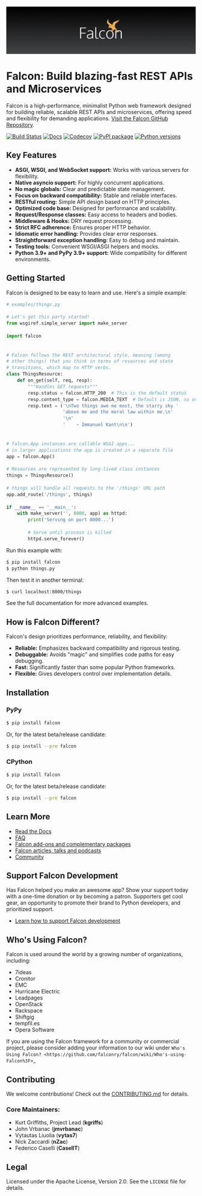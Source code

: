 [![Falcon Logo](https://raw.githubusercontent.com/falconry/falcon/master/logo/banner.jpg)](https://falconframework.org/)

# Falcon: Build blazing-fast REST APIs and Microservices

Falcon is a high-performance, minimalist Python web framework designed for building reliable, scalable REST APIs and microservices, offering speed and flexibility for demanding applications.  [Visit the Falcon GitHub Repository](https://github.com/falconry/falcon).

[![Build Status](https://github.com/falconry/falcon/actions/workflows/tests.yaml/badge.svg)](https://github.com/falconry/falcon/actions/workflows/tests.yaml)
[![Docs](https://readthedocs.org/projects/falcon/badge/?version=stable)](https://falcon.readthedocs.io/en/stable/?badge=stable)
[![Codecov](https://codecov.io/gh/falconry/falcon/branch/master/graphs/badge.svg)](https://codecov.io/gh/falconry/falcon)
[![PyPI package](https://badge.fury.io/py/falcon.svg)](https://pypi.org/project/falcon/)
[![Python versions](https://img.shields.io/pypi/pyversions/falcon.svg)](https://pypi.org/project/falcon/)

## Key Features

*   **ASGI, WSGI, and WebSocket support:**  Works with various servers for flexibility.
*   **Native asyncio support:**  For highly concurrent applications.
*   **No magic globals:**  Clear and predictable state management.
*   **Focus on backward compatibility:**  Stable and reliable interfaces.
*   **RESTful routing:**  Simple API design based on HTTP principles.
*   **Optimized code base:**  Designed for performance and scalability.
*   **Request/Response classes:**  Easy access to headers and bodies.
*   **Middleware & Hooks:**  DRY request processing.
*   **Strict RFC adherence:**  Ensures proper HTTP behavior.
*   **Idiomatic error handling:**  Provides clear error responses.
*   **Straightforward exception handling:**  Easy to debug and maintain.
*   **Testing tools:**  Convenient WSGI/ASGI helpers and mocks.
*   **Python 3.9+ and PyPy 3.9+ support:**  Wide compatibility for different environments.

## Getting Started

Falcon is designed to be easy to learn and use.  Here's a simple example:

```python
# examples/things.py

# Let's get this party started!
from wsgiref.simple_server import make_server

import falcon


# Falcon follows the REST architectural style, meaning (among
# other things) that you think in terms of resources and state
# transitions, which map to HTTP verbs.
class ThingsResource:
    def on_get(self, req, resp):
        """Handles GET requests"""
        resp.status = falcon.HTTP_200  # This is the default status
        resp.content_type = falcon.MEDIA_TEXT  # Default is JSON, so override
        resp.text = ('\nTwo things awe me most, the starry sky '
                     'above me and the moral law within me.\n'
                     '\n'
                     '    ~ Immanuel Kant\n\n')


# falcon.App instances are callable WSGI apps...
# in larger applications the app is created in a separate file
app = falcon.App()

# Resources are represented by long-lived class instances
things = ThingsResource()

# things will handle all requests to the '/things' URL path
app.add_route('/things', things)

if __name__ == '__main__':
    with make_server('', 8000, app) as httpd:
        print('Serving on port 8000...')

        # Serve until process is killed
        httpd.serve_forever()
```

Run this example with:

```bash
$ pip install falcon
$ python things.py
```

Then test it in another terminal:

```bash
$ curl localhost:8000/things
```

See the full documentation for more advanced examples.

## How is Falcon Different?

Falcon's design prioritizes performance, reliability, and flexibility:

*   **Reliable:**  Emphasizes backward compatibility and rigorous testing.
*   **Debuggable:**  Avoids "magic" and simplifies code paths for easy debugging.
*   **Fast:**  Significantly faster than some popular Python frameworks.
*   **Flexible:**  Gives developers control over implementation details.

## Installation

### PyPy

```bash
$ pip install falcon
```

Or, for the latest beta/release candidate:

```bash
$ pip install --pre falcon
```

### CPython

```bash
$ pip install falcon
```

Or, for the latest beta/release candidate:

```bash
$ pip install --pre falcon
```

## Learn More

*   [Read the Docs](https://falcon.readthedocs.io/en/stable/)
*   [FAQ](https://falcon.readthedocs.io/en/stable/user/faq.html)
*   [Falcon add-ons and complementary packages](https://github.com/falconry/falcon/wiki)
*   [Falcon articles, talks and podcasts](https://github.com/falconry/falcon/wiki/Articles,-Talks-and-Podcasts)
*   [Community](https://gitter.im/falconry/user)

##  Support Falcon Development

Has Falcon helped you make an awesome app? Show your support today with a
one-time donation or by becoming a patron.
Supporters get cool gear, an opportunity to promote their brand to Python
developers, and prioritized support.

*   [Learn how to support Falcon development](https://falconframework.org/#sectionSupportFalconDevelopment)

## Who's Using Falcon?

Falcon is used around the world by a growing number of organizations,
including:

*   7ideas
*   Cronitor
*   EMC
*   Hurricane Electric
*   Leadpages
*   OpenStack
*   Rackspace
*   Shiftgig
*   tempfil.es
*   Opera Software

If you are using the Falcon framework for a community or commercial
project, please consider adding your information to our wiki under
`Who's Using Falcon? <https://github.com/falconry/falcon/wiki/Who's-using-Falcon%3F>`_

## Contributing

We welcome contributions! Check out the [CONTRIBUTING.md](https://github.com/falconry/falcon/blob/master/CONTRIBUTING.md) for details.

### Core Maintainers:

*   Kurt Griffiths, Project Lead (**kgriffs**)
*   John Vrbanac (**jmvrbanac**)
*   Vytautas Liuolia (**vytas7**)
*   Nick Zaccardi (**nZac**)
*   Federico Caselli (**CaselIT**)

## Legal

Licensed under the Apache License, Version 2.0. See the `LICENSE` file for details.